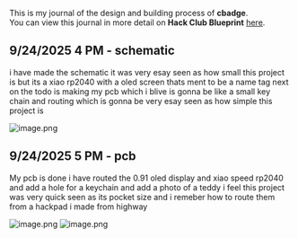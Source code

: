 <!--
  ===================    !!READ THIS NOTICE!!   ====================
  DO NOT edit this file manually. Your changes WILL BE OVERWRITTEN!
  This journal is auto generated and updated by Hack Club Blueprint.
  To edit this file, please edit your journal entries on Blueprint.
  ==================================================================
-->

This is my journal of the design and building process of **cbadge**.  
You can view this journal in more detail on **Hack Club Blueprint** [here](https://blueprint.hackclub.com/projects/15).


## 9/24/2025 4 PM - schematic  

i have made the schematic it was very esay seen as how small this project is but its a xiao rp2040 with a oled screen thats ment to be a name tag next on the todo is making my pcb which i blive is gonna be like a small key chain and routing which is gonna be very esay seen as how simple this project is 



![image.png](https://blueprint.hackclub.com/user-attachments/blobs/redirect/eyJfcmFpbHMiOnsiZGF0YSI6MzksInB1ciI6ImJsb2JfaWQifX0=--4b8bd218e80521ae4052d6b87d60ed8a8c24b2d8/image.png)
  

## 9/24/2025 5 PM - pcb  

My pcb is done i have routed the 0.91 oled display and xiao speed rp2040  and add a hole for a keychain and add a photo of a teddy 
i feel this project was very quick seen as its pocket size and i remeber how to route them from a hackpad i made from highway 






![image.png](https://blueprint.hackclub.com/user-attachments/blobs/redirect/eyJfcmFpbHMiOnsiZGF0YSI6NDAsInB1ciI6ImJsb2JfaWQifX0=--ad46c36c88c2e2dbf2e82d7902357afc1ba14d8b/image.png)
![image.png](https://blueprint.hackclub.com/user-attachments/blobs/redirect/eyJfcmFpbHMiOnsiZGF0YSI6NDEsInB1ciI6ImJsb2JfaWQifX0=--950df00da3af88d35e52d47e0714ac116fa37009/image.png)
  

